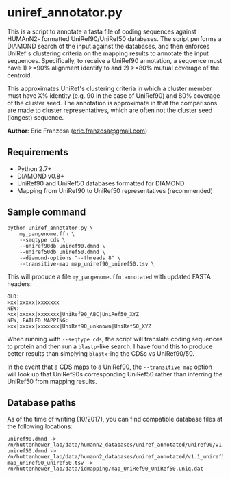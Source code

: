 # uniref_annotator.py

This is a script to annotate a fasta file of coding sequences against HUMAnN2-
formatted UniRef90/UniRef50 databases. The script performs a DIAMOND search of 
the input against the databases, and then enforces UniRef's clustering criteria 
on the mapping results to annotate the input sequences. Specifically, to receive 
a UniRef90 annotation, a sequence must have 1) >=90% alignment identify to and
2) >=80% mutual coverage of the centroid.

This approximates UniRef's clustering criteria in which a cluster member must 
have X% identity (e.g. 90 in the case of UniRef90) and 80% coverage of the 
cluster seed. The annotation is approximate in that the comparisons are made 
to cluster representatives, which are often not the cluster seed (longest) 
sequence.

**Author**: Eric Franzosa (eric.franzosa@gmail.com)

## Requirements

* Python 2.7+
* DIAMOND v0.8+
* UniRef90 and UniRef50 databases formatted for DIAMOND
* Mapping from UniRef90 to UniRef50 representatives (recommended)

## Sample command

```
python uniref_annotator.py \
    my_pangenome.ffn \
    --seqtype cds \
    --uniref90db uniref90.dmnd \
    --uniref50db uniref50.dmnd \
    --diamond-options "--threads 8" \
    --transitive-map map_uniref90_uniref50.tsv \
```

This will produce a file `my_pangenome.ffn.annotated` with updated FASTA headers:

```
OLD:
>xx|xxxxx|xxxxxxx
NEW:
>xx|xxxxx|xxxxxxx|UniRef90_ABC|UniRef50_XYZ
NEW, FAILED MAPPING:
>xx|xxxxx|xxxxxxx|UniRef90_unknown|UniRef50_XYZ
```

When running with `--seqtype cds`, the script will translate coding sequences to
protein and then run a `blastp`-like search. I have found this to produce better 
results than simplying `blastx`-ing the CDSs vs UniRef90/50.

In the event that a CDS maps to a UniRef90, the `--transitive map` option will
look up that UniRef90s corresponding UniRef50 rather than inferring the UniRef50
from mapping results.

## Database paths

As of the time of writing (10/2017), you can find compatible database files at the 
following locations:

```
uniref90.dmnd -> /n/huttenhower_lab/data/humann2_databases/uniref_annotated/uniref90/v1.1_uniref90/uniref90_annotated.1.1.dmnd
uniref50.dmnd -> /n/huttenhower_lab/data/humann2_databases/uniref_annotated/v1.1_uniref50/uniref50_annotated.1.1.dmnd
map_uniref90_uniref50.tsv -> /n/huttenhower_lab/data/idmapping/map_UniRef90_UniRef50.uniq.dat
```